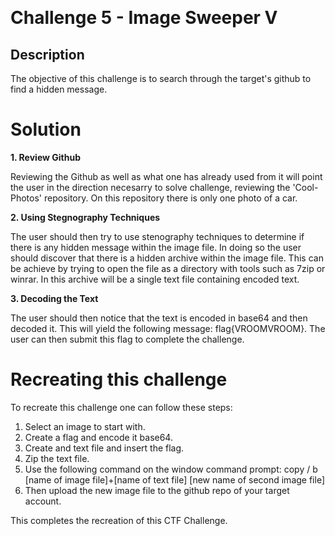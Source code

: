﻿﻿

# Challenge 5 - Image Sweeper V

## Description

The objective of this challenge is to search through the target's github to find a hidden message.

# Solution
**1. Review Github**

Reviewing the Github as well as what one has already used from it will point the user in the direction necesarry to solve challenge, reviewing the 
'Cool-Photos' repository. On this repository there is only one photo of a car.
 
**2. Using Stegnography Techniques**

The user should then try to use stenography techniques to determine if there is any hidden message within the image file.  In doing so the user should discover that there
is a hidden archive within the image file.  This can be achieve by trying to open the file as a directory with tools such as 7zip or winrar. In this archive will be a single
text file containing encoded text.

**3. Decoding the Text**

The user should then notice that the text is encoded in base64 and then decoded it.  This will yield the following message: flag{VROOMVROOM}.  The user can then submit this flag to complete the challenge.

# Recreating this challenge 

To recreate this challenge one can follow these steps:

1. Select an image to start with.
2. Create a flag and encode it base64.
3. Create and text file and insert the flag.
4. Zip the text file.
5. Use the following command on the window command prompt: copy / b [name of image file]+[name of text file] [new name of second image file]
6. Then upload the new image file to the github repo of your target account. 

This completes the recreation of this CTF Challenge. 

